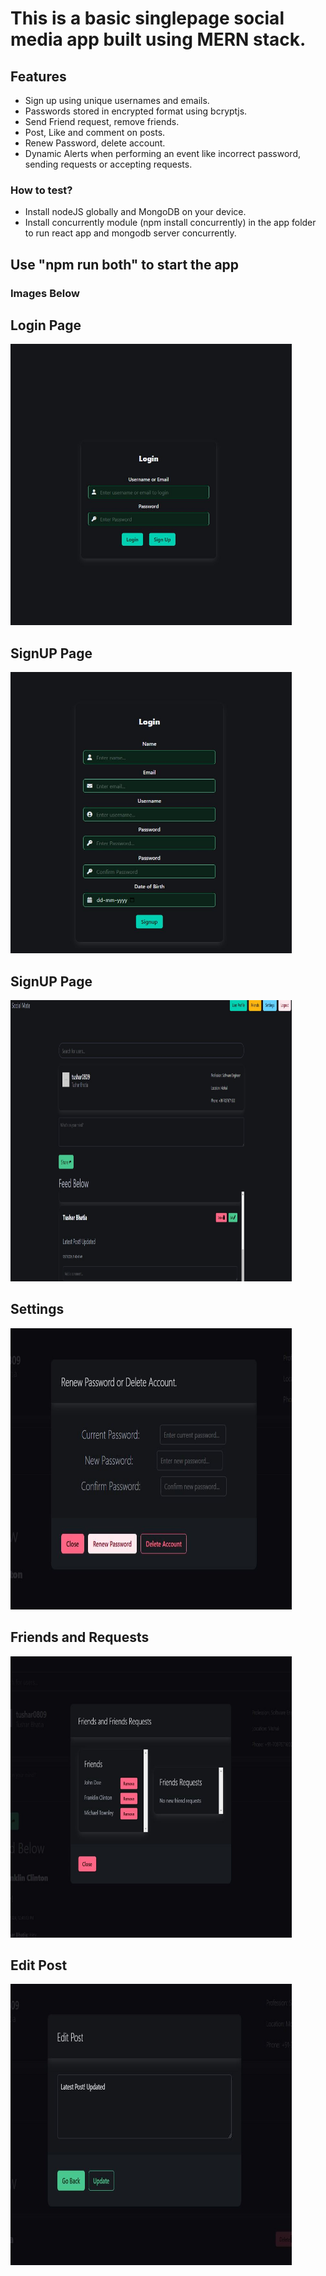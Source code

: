<h1>This is a basic singlepage social media app built using MERN stack.</h1>

<h2>Features</h2>
<ul  style="list-style-type:disc;">
    <li>Sign up using unique usernames and emails.</li>
    <li>Passwords stored in encrypted format using bcryptjs.</li> 
    <li>Send Friend request, remove friends.</li>
    <li>Post, Like and comment on posts.</li>
    <li>Renew Password, delete account.</li>
    <li>Dynamic Alerts when performing an event like incorrect password, sending requests or accepting requests.</li>
</ul>

<h3>How to test?</h3>
<ul style="list-style-type:disc;">
    <li>Install nodeJS globally and MongoDB on your device.</li>
    <li>Install concurrently module (npm install concurrently) in the app folder to run react app and mongodb server concurrently.</li>
</ul>

<h2>Use "npm run both" to start the app</h2>


<h3>Images Below</h3>
<h2>Login Page</h2>
<img src="images/login.JPG" width="450" height="450">

<h2>SignUP Page</h2>
<img src="images/signup.JPG" width="450" height="450">

<h2>SignUP Page</h2>
<img src="images/homepage.JPG" width="450" height="450">

<h2>Settings</h2>
<img src="images/settings.JPG" width="450" height="450">

<h2>Friends and Requests</h2>
<img src="images/friends.JPG" width="450" height="450">

<h2>Edit Post</h2>
<img src="images/editpost.JPG" width="450" height="450">
